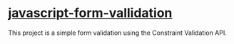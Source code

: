 # <a href="https://kaiopratess.github.io/javascript-form-vallidation/">javascript-form-vallidation</a>

<p>This project is a simple form validation using the Constraint Validation API.</p>
